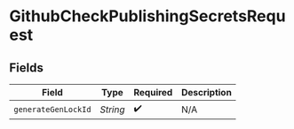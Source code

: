 # GithubCheckPublishingSecretsRequest


## Fields

| Field               | Type                | Required            | Description         |
| ------------------- | ------------------- | ------------------- | ------------------- |
| `generateGenLockId` | *String*            | :heavy_check_mark:  | N/A                 |